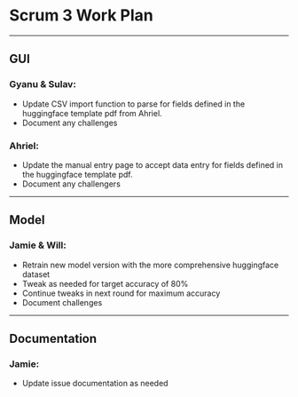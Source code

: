 # Scrum 3 Work Plan
 -------------------------------------------------------------------------------
 
 ## GUI
 
 ### Gyanu & Sulav:
 - Update CSV import function to parse for fields defined in the huggingface template pdf from Ahriel.
 - Document any challenges
 
 ### Ahriel:
 - Update the manual entry page to accept data entry for fields defined in the huggingface template pdf.
 - Document any challengers
 
 -------------------------------------------------------------------------------
 
 ## Model
 
 ### Jamie & Will:
 - Retrain new model version with the more comprehensive huggingface dataset
 - Tweak as needed for target accuracy of 80%
 - Continue tweaks in next round for maximum accuracy
 - Document challenges
 
 -------------------------------------------------------------------------------

## Documentation

### Jamie:
 - Update issue documentation as needed
